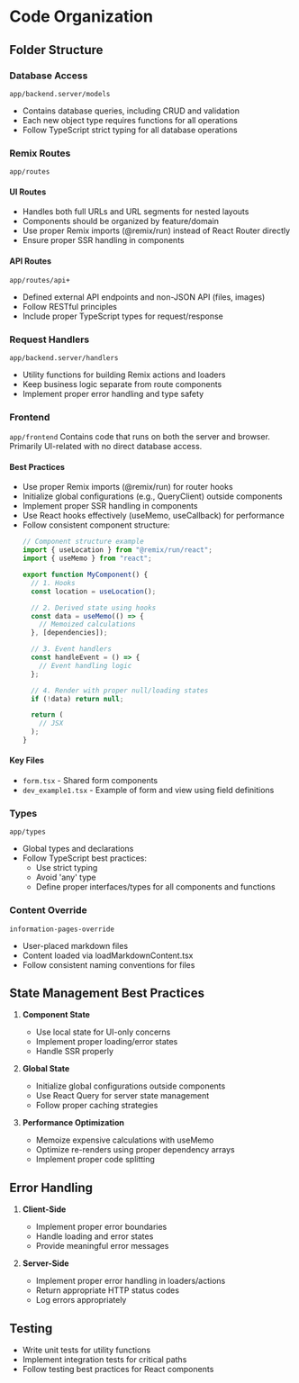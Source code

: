 # Code Organization

## Folder Structure

### Database Access

`app/backend.server/models`
- Contains database queries, including CRUD and validation
- Each new object type requires functions for all operations
- Follow TypeScript strict typing for all database operations

### Remix Routes

`app/routes`

#### UI Routes
- Handles both full URLs and URL segments for nested layouts
- Components should be organized by feature/domain
- Use proper Remix imports (@remix/run) instead of React Router directly
- Ensure proper SSR handling in components

#### API Routes
`app/routes/api+`
- Defined external API endpoints and non-JSON API (files, images)
- Follow RESTful principles
- Include proper TypeScript types for request/response

### Request Handlers

`app/backend.server/handlers`
- Utility functions for building Remix actions and loaders
- Keep business logic separate from route components
- Implement proper error handling and type safety

### Frontend

`app/frontend`
Contains code that runs on both the server and browser. Primarily UI-related with no direct database access.

#### Best Practices
- Use proper Remix imports (@remix/run) for router hooks
- Initialize global configurations (e.g., QueryClient) outside components
- Implement proper SSR handling in components
- Use React hooks effectively (useMemo, useCallback) for performance
- Follow consistent component structure:
  ```typescript
  // Component structure example
  import { useLocation } from "@remix/run/react";
  import { useMemo } from "react";

  export function MyComponent() {
    // 1. Hooks
    const location = useLocation();

    // 2. Derived state using hooks
    const data = useMemo(() => {
      // Memoized calculations
    }, [dependencies]);

    // 3. Event handlers
    const handleEvent = () => {
      // Event handling logic
    };

    // 4. Render with proper null/loading states
    if (!data) return null;

    return (
      // JSX
    );
  }
  ```

#### Key Files
- `form.tsx` - Shared form components
- `dev_example1.tsx` - Example of form and view using field definitions

### Types

`app/types`
- Global types and declarations
- Follow TypeScript best practices:
  - Use strict typing
  - Avoid 'any' type
  - Define proper interfaces/types for all components and functions

### Content Override

`information-pages-override`
- User-placed markdown files
- Content loaded via loadMarkdownContent.tsx
- Follow consistent naming conventions for files

## State Management Best Practices

1. **Component State**
   - Use local state for UI-only concerns
   - Implement proper loading/error states
   - Handle SSR properly

2. **Global State**
   - Initialize global configurations outside components
   - Use React Query for server state management
   - Follow proper caching strategies

3. **Performance Optimization**
   - Memoize expensive calculations with useMemo
   - Optimize re-renders using proper dependency arrays
   - Implement proper code splitting

## Error Handling

1. **Client-Side**
   - Implement proper error boundaries
   - Handle loading and error states
   - Provide meaningful error messages

2. **Server-Side**
   - Implement proper error handling in loaders/actions
   - Return appropriate HTTP status codes
   - Log errors appropriately

## Testing

- Write unit tests for utility functions
- Implement integration tests for critical paths
- Follow testing best practices for React components
